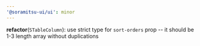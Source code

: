 ```yaml
---
'@soramitsu-ui/ui': minor
---
```


**refactor**(`STableColumn`): use strict type for `sort-orders` prop -- it should be 1-3 length array without duplications
